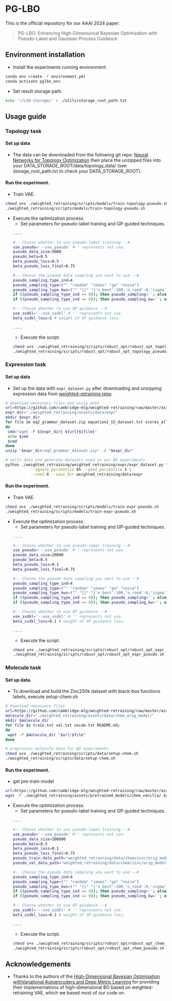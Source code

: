 # PG-LBO
This is the official repository for our AAAI 2024 paper:
> PG-LBO: Enhancing High-Dimensional Bayesian Optimization with Pseudo-Label and Gaussian Process Guidance
## Environment installation
- Install the experiments running environment.
```bash
conda env create -f environment.yml
conda activate pglbo_env
```
- Set result storage path.
```bash
echo '~/LSO-storage/' > ./utils/storage_root_path.txt
```
## Usage guide
### Topology task
#### Set up data
- The data can be downloaded from the following git repo: [Neural Networks for Topology Optimization](https://github.com/ISosnovik/top) then place the unzipped files into your DATA_STORAGE_ROOT/data/topology_data/ (see storage_root_path.txt to check your DATA_STORAGE_ROOT).
#### Run the experiment.
- Train VAE.
```bash
chmod u+x ./weighted_retraining/scripts/models/train-topology-pseudo.sh
./weighted_retraining/scripts/models/train-topology-pseudo.sh
```
- Execute the optimization process.
    - Set parameters for pseudo-label training and GP-guided techniques.
    ```bash
    ....

    #-- Choose whether to use pseudo-label training --#
    use_pseudo='--use_pseudo' #'' represents not use.
    pseudo_data_size=5000
    pseudo_beta=0.5
    beta_pseudo_loss=0.5
    beta_pseudo_loss_final=0.75

    #-- Choose the pseudo data sampling you want to use --#
    pseudo_sampling_type_ind=4
    pseudo_sampling_type=("" "random" "cmaes" "ga" "noise")
    pseudo_sampling_type_kws=("" "{}" "{'n_best':100,'n_rand':0,'sigma':0.25,'use_bo':False}" "{'n_best':100,'n_rand':0,'use_bo':False}" "{'n_best':100,'n_rand':0,'sigma':0.1,'use_bo':False}")
    if ((pseudo_sampling_type_ind == 0)); then pseudo_sampling=''; else pseudo_sampling="--pseudo_sampling_type ${pseudo_sampling_type[$pseudo_sampling_type_ind]}"; fi
    if ((pseudo_sampling_type_ind == 0)); then pseudo_sampling_kw=''; else pseudo_sampling_kw="--pseudo_sampling_type_kw ${pseudo_sampling_type_kws[$pseudo_sampling_type_ind]}"; fi

    #-- Choose whether to use GP guidance --#
    use_ssdkl='--use_ssdkl' # '' represents not use.
    beta_ssdkl_loss=1 # weight of GP guidance loss.

    ....
    ```
    - Execute the script.
    ```bash
    chmod u+x ./weighted_retraining/scripts/robust_opt/robust_opt_topology_pseudo.sh
    ./weighted_retraining/scripts/robust_opt/robust_opt_topology_pseudo.sh
    ```
### Expression task
#### Set up data
- Set up the data with `expr_dataset.py` after downloading and unzipping expression data from [weighted-retraining repo](https://github.com/cambridge-mlg/weighted-retraining/tree/master/assets/data/expr)
```bash
# download necessary files and unzip data
url=https://github.com/cambridge-mlg/weighted-retraining/raw/master/assets/data/expr/
expr_dir="./weighted_retraining/assets/data/expr"
mkdir $expr_dir
for file in eq2_grammar_dataset.zip equation2_15_dataset.txt scores_all.npz;
do
 cmd="wget -P ${expr_dir} ${url}${file}"
 echo $cmd 
 $cmd
done
unzip "$expr_dir/eq2_grammar_dataset.zip" -d "$expr_dir"

# split data and generate datasets used in our BO experiments
python ./weighted_retraining/weighted_retraining/expr/expr_dataset.py \
           --ignore_percentile 65 --good_percentile 5 \
           --seed 0 --save_dir weighted_retraining/data/expr
```
#### Run the experiment.
- Train VAE.
```bash
chmod u+x ./weighted_retraining/scripts/models/train-expr-pseudo.sh
./weighted_retraining/scripts/models/train-expr-pseudo.sh
```
- Execute the optimization process.
    - Set parameters for pseudo-label training and GP-guided techniques.
    ```bash
    ....

    #-- Choose whether to use pseudo-label training --#
    use_pseudo='--use_pseudo' #'' represents not use.
    pseudo_data_size=20000
    pseudo_beta=0.5
    beta_pseudo_loss=0.1
    beta_pseudo_loss_final=0.75

    #-- Choose the pseudo data sampling you want to use --#
    pseudo_sampling_type_ind=4
    pseudo_sampling_type=("" "random" "cmaes" "ga" "noise")
    pseudo_sampling_type_kws=("" "{}" "{'n_best':100,'n_rand':0,'sigma':0.25,'use_bo':False}" "{'n_best':100,'n_rand':0,'use_bo':False}" "{'n_best':100,'n_rand':0,'sigma':0.1,'use_bo':False}")
    if ((pseudo_sampling_type_ind == 0)); then pseudo_sampling=''; else pseudo_sampling="--pseudo_sampling_type ${pseudo_sampling_type[$pseudo_sampling_type_ind]}"; fi
    if ((pseudo_sampling_type_ind == 0)); then pseudo_sampling_kw=''; else pseudo_sampling_kw="--pseudo_sampling_type_kw ${pseudo_sampling_type_kws[$pseudo_sampling_type_ind]}"; fi

    #-- Choose whether to use GP guidance --#
    use_ssdkl='--use_ssdkl' # '' represents not use.
    beta_ssdkl_loss=0.1 # weight of GP guidance loss.

    ....
    ```
    - Execute the script.
    ```bash
    chmod u+x ./weighted_retraining/scripts/robust_opt/robust_opt_expr_pseudo.sh
    ./weighted_retraining/scripts/robust_opt/robust_opt_expr_pseudo.sh
    ```
### Molecule task
#### Set up data.
- To download and build the Zinc250k dataset with black-box functions labels, execute setup-chem.sh
```bash
# download necessary files
url=https://github.com/cambridge-mlg/weighted-retraining/raw/master/assets/data/chem_orig_model
molecule_dir="./weighted_retraining/assets/data/chem_orig_model/"
mkdir $molecule_dir
for file in train.txt val.txt vocab.txt README.md;
do
 wget -P $molecule_dir "$url/$file"
done

# preprocess molecule data for BO experiments
chmod u+x ./weighted_retraining/scripts/data/setup-chem.sh
./weighted_retraining/scripts/data/setup-chem.sh
```
#### Run the experiment.
- get pre-train model
```bash
url=https://github.com/cambridge-mlg/weighted-retraining/raw/master/assets/pretrained_models/chem.ckpt
wget -P ./weighted_retraining/assets/pretrained_models/chem_vanilla/ $url
```
- Execute the optimization process.
    - Set parameters for pseudo-label training and GP-guided techniques.
    ```bash
    ....

    #-- Choose whether to use pseudo-label training --#
    use_pseudo='--use_pseudo' #'' represents not use.
    pseudo_data_size=100000
    pseudo_beta=0.5
    beta_pseudo_loss=0.1
    beta_pseudo_loss_final=0.75
    pseudo_train_data_path="weighted_retraining/data/chem/zinc/orig_model/tensors_train_pseudo"
    pseudo_val_data_path="weighted_retraining/data/chem/zinc/orig_model/tensors_val_pseudo"

    #-- Choose the pseudo data sampling you want to use --#
    pseudo_sampling_type_ind=4
    pseudo_sampling_type=("" "random" "cmaes" "ga" "noise")
    pseudo_sampling_type_kws=("" "{}" "{'n_best':100,'n_rand':0,'sigma':0.25,'use_bo':False}" "{'n_best':100,'n_rand':0,'use_bo':False}" "{'n_best':100,'n_rand':0,'sigma':0.1,'use_bo':False}")
    if ((pseudo_sampling_type_ind == 0)); then pseudo_sampling=''; else pseudo_sampling="--pseudo_sampling_type ${pseudo_sampling_type[$pseudo_sampling_type_ind]}"; fi
    if ((pseudo_sampling_type_ind == 0)); then pseudo_sampling_kw=''; else pseudo_sampling_kw="--pseudo_sampling_type_kw ${pseudo_sampling_type_kws[$pseudo_sampling_type_ind]}"; fi

    #-- Choose whether to use GP guidance --#
    use_ssdkl='--use_ssdkl' # '' represents not use.
    beta_ssdkl_loss=0.1 # weight of GP guidance loss.

    ....
    ```
    - Execute the script.
    ```bash
    chmod u+x ./weighted_retraining/scripts/robust_opt/robust_opt_chem_pseudo.sh
    ./weighted_retraining/scripts/robust_opt/robust_opt_chem_pseudo.sh
    ```
## Acknowledgements
- Thanks to the authors of the [High-Dimensional Bayesian Optimisation withVariational Autoencoders and Deep Metric Learning](https://github.com/huawei-noah/HEBO/tree/master/T-LBO) for providing their implementations of high-dimensional BO based on weighted-retraining VAE, which we based most of our code on.
